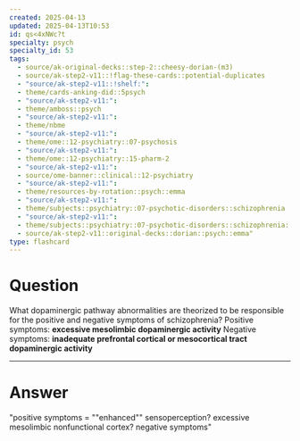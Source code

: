 ```yaml
---
created: 2025-04-13
updated: 2025-04-13T10:53
id: qs<4xNWc?t
specialty: psych
specialty_id: 53
tags:
  - source/ak-original-decks::step-2::cheesy-dorian-(m3)
  - source/ak-step2-v11::!flag-these-cards::potential-duplicates
  - "source/ak-step2-v11::!shelf:": 
  - theme/cards-anking-did::5psych
  - "source/ak-step2-v11:": 
  - theme/amboss::psych
  - "source/ak-step2-v11:": 
  - theme/nbme
  - "source/ak-step2-v11:": 
  - theme/ome::12-psychiatry::07-psychosis
  - "source/ak-step2-v11:": 
  - theme/ome::12-psychiatry::15-pharm-2
  - "source/ak-step2-v11:": 
  - source/ome-banner::clinical::12-psychiatry
  - "source/ak-step2-v11:": 
  - theme/resources-by-rotation::psych::emma
  - "source/ak-step2-v11:": 
  - theme/subjects::psychiatry::07-psychotic-disorders::schizophrenia
  - "source/ak-step2-v11:": 
  - theme/subjects::psychiatry::07-psychotic-disorders::schizophrenia::pathophysiology
  - source/ak-step2-v11::original-decks::dorian::psych::emma"
type: flashcard
---
```


# Question
What dopaminergic pathway abnormalities are theorized to be responsible for the positive and negative symptoms of schizophrenia?   Positive symptoms: **excessive mesolimbic dopaminergic activity** Negative symptoms: **inadequate prefrontal cortical or mesocortical tract dopaminergic activity**

---

# Answer
"positive symptoms = ""enhanced"" sensoperception? excessive mesolimbic nonfunctional cortex? negative symptoms"